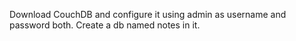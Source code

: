 Download CouchDB and configure it using admin as username and password both. Create a db named notes in it.